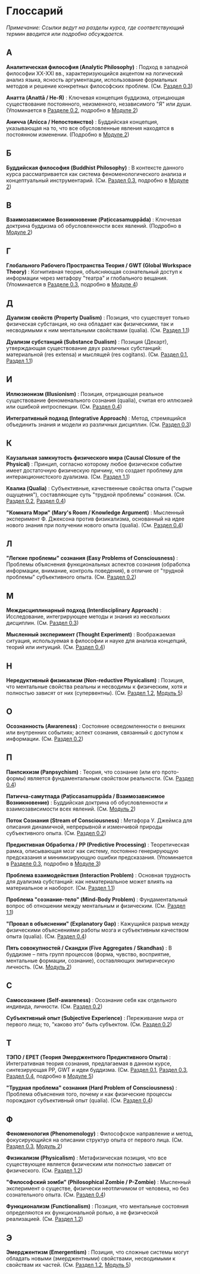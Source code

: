 # Глоссарий

*Примечание: Ссылки ведут на разделы курса, где соответствующий термин вводится или подробно обсуждается.*

## А

**Аналитическая философия (Analytic Philosophy)**
: Подход в западной философии XX-XXI вв., характеризующийся акцентом на логический анализ языка, ясность аргументации, использование формальных методов и решение конкретных философских проблем. (См. [Раздел 0.3](../module0/03-Why-This-Course.md#03-актуальность-цели-и-подход-курса))

**Анатта (Anattā / Не-Я)**
: Ключевая концепция буддизма, отрицающая существование постоянного, неизменного, независимого "Я" или души. (Упоминается в [Разделе 0.2](../module0/01-Mystery-and-Phenomena.md#02-что-мы-имеем-в-виду-под-сознанием-интуитивный-уровень), подробно в [Модуле 2](../module2/))

**Аничча (Anicca / Непостоянство)**
: Буддийская концепция, указывающая на то, что все обусловленные явления находятся в постоянном изменении. (Подробно в [Модуле 2](../module2/))

## Б

**Буддийская философия (Buddhist Philosophy)**
: В контексте данного курса рассматривается как система феноменологического анализа и концептуальный инструментарий. (См. [Раздел 0.3](../module0/03-Why-This-Course.md#03-актуальность-цели-и-подход-курса), подробно в [Модуле 2](../module2/))

## В

**Взаимозависимое Возникновение (Paṭiccasamuppāda)**
: Ключевая доктрина буддизма об обусловленности всех явлений. (Подробно в [Модуле 2](../module2/))

## Г

**Глобального Рабочего Пространства Теория / GWT (Global Workspace Theory)**
: Когнитивная теория, объясняющая сознательный доступ к информации через метафору "театра" и глобального вещания. (Упоминается в [Разделе 0.3](../module0/03-Why-This-Course.md#03-актуальность-цели-и-подход-курса), подробно в [Модуле 4](../module4/))

## Д

**Дуализм свойств (Property Dualism)**
: Позиция, что существует только физическая субстанция, но она обладает как физическими, так и несводимыми к ним ментальными свойствами (qualia). (См. [Раздел 1.1](../module1/01-mind-body-problem.md#11-проблема-сознание-тело-наследие-декарта-и-призрак-в-машине))

**Дуализм субстанций (Substance Dualism)**
: Позиция (Декарт), утверждающая существование двух различных субстанций: материальной (res extensa) и мыслящей (res cogitans). (См. [Раздел 0.1](../module0/01-Mystery-and-Phenomena.md#01-введение-самое-близкое-и-самое-загадочное), [Раздел 1.1](../module1/01-mind-body-problem.md#11-проблема-сознание-тело-наследие-декарта-и-призрак-в-машине))

## И

**Иллюзионизм (Illusionism)**
: Позиция, отрицающая реальное существование феноменального сознания (qualia), считая его иллюзией или ошибкой интроспекции. (См. [Раздел 0.4](../module0/02-Easy-vs-Hard-Problems.md#04-трудная-проблема-сознания-the-hard-problem))

**Интегративный подход (Integrative Approach)**
: Метод, стремящийся объединить знания и модели из различных дисциплин. (См. [Раздел 0.3](../module0/03-Why-This-Course.md#03-актуальность-цели-и-подход-курса))

## К

**Каузальная замкнутость физического мира (Causal Closure of the Physical)**
: Принцип, согласно которому любое физическое событие имеет достаточную физическую причину, что создает проблему для интеракционистского дуализма. (См. [Раздел 1.1](../module1/01-mind-body-problem.md#11-проблема-сознание-тело-наследие-декарта-и-призрак-в-машине))

**Квалиа (Qualia)**
: Субъективные, качественные свойства опыта ("сырые ощущения"), составляющие суть "трудной проблемы" сознания. (См. [Раздел 0.2](../module0/01-Mystery-and-Phenomena.md#02-что-мы-имеем-в-виду-под-сознанием-интуитивный-уровень), [Раздел 0.4](../module0/02-Easy-vs-Hard-Problems.md#04-трудная-проблема-сознания-the-hard-problem))

**"Комната Мэри" (Mary's Room / Knowledge Argument)**
: Мысленный эксперимент Ф. Джексона против физикализма, основанный на идее нового знания при получении нового опыта (qualia). (См. [Раздел 0.4](../module0/02-Easy-vs-Hard-Problems.md#04-трудная-проблема-сознания-the-hard-problem))

## Л

**"Легкие проблемы" сознания (Easy Problems of Consciousness)**
: Проблемы объяснения функциональных аспектов сознания (обработка информации, внимание, контроль поведения), в отличие от "трудной проблемы" субъективного опыта. (См. [Раздел 0.2](../module0/02-Easy-vs-Hard-Problems.md#02-легкие-и-трудная-проблемы-сознания))

## М

**Междисциплинарный подход (Interdisciplinary Approach)**
: Исследование, интегрирующее методы и знания из нескольких дисциплин. (См. [Раздел 0.3](../module0/03-Why-This-Course.md#03-актуальность-цели-и-подход-курса))

**Мысленный эксперимент (Thought Experiment)**
: Воображаемая ситуация, используемая в философии и науке для анализа концепций, теорий или интуиций. (См. [Раздел 0.4](../module0/02-Easy-vs-Hard-Problems.md#04-трудная-проблема-сознания-the-hard-problem))

## Н

**Нередуктивный физикализм (Non-reductive Physicalism)**
: Позиция, что ментальные свойства реальны и несводимы к физическим, хотя и полностью зависят от них (супервентны). (См. [Раздел 1.2](../module1/02-physicalism.md), [Модуль 5](../module5/))

## О

**Осознанность (Awareness)**
: Состояние осведомленности о внешних или внутренних событиях; аспект сознания, связанный с доступом к информации. (См. [Раздел 0.2](../module0/01-Mystery-and-Phenomena.md#02-что-мы-имеем-в-виду-под-сознанием-интуитивный-уровень))

## П

**Панпсихизм (Panpsychism)**
: Теория, что сознание (или его прото-формы) является фундаментальным свойством реальности. (См. [Раздел 0.4](../module0/02-Easy-vs-Hard-Problems.md#04-трудная-проблема-сознания-the-hard-problem))

**Патичча-самутпада (Paṭiccasamuppāda / Взаимозависимое Возникновение)**
: Буддийская доктрина об обусловленности и взаимозависимости всех явлений. (См. [Модуль 2](../module2/))

**Поток Сознания (Stream of Consciousness)**
: Метафора У. Джеймса для описания динамичной, непрерывной и изменчивой природы субъективного опыта. (См. [Раздел 0.2](../module0/01-Mystery-and-Phenomena.md#02-что-мы-имеем-в-виду-под-сознанием-интуитивный-уровень))

**Предиктивная Обработка / PP (Predictive Processing)**
: Теоретическая рамка, описывающая мозг как систему, постоянно генерирующую предсказания и минимизирующую ошибки предсказания. (Упоминается в [Разделе 0.3](../module0/03-Why-This-Course.md#03-актуальность-цели-и-подход-курса), подробно в [Модуле 3](../module3/))

**Проблема взаимодействия (Interaction Problem)**
: Основная трудность для дуализма субстанций: как нематериальное может влиять на материальное и наоборот. (См. [Раздел 1.1](../module1/01-mind-body-problem.md#11-проблема-сознание-тело-наследие-декарта-и-призрак-в-машине))

**Проблема "сознание-тело" (Mind-Body Problem)**
: Фундаментальный вопрос об отношении между ментальным и физическим. (См. [Раздел 1.1](../module1/01-mind-body-problem.md#11-проблема-сознание-тело-наследие-декарта-и-призрак-в-машине))

**"Провал в объяснении" (Explanatory Gap)**
: Кажущийся разрыв между физическими объяснениями работы мозга и субъективным качеством опыта (qualia). (См. [Раздел 0.4](../module0/02-Easy-vs-Hard-Problems.md#04-трудная-проблема-сознания-the-hard-problem))

**Пять совокупностей / Скандхи (Five Aggregates / Skandhas)**
: В буддизме – пять групп процессов (форма, чувство, восприятие, ментальные формации, сознание), составляющих эмпирическую личность. (См. [Модуль 2](../module2/))

## С

**Самосознание (Self-awareness)**
: Осознание себя как отдельного индивида, личности. (См. [Раздел 0.2](../module0/01-Mystery-and-Phenomena.md#02-что-мы-имеем-в-виду-под-сознанием-интуитивный-уровень))

**Субъективный опыт (Subjective Experience)**
: Переживание мира от первого лица; то, "каково это" быть субъектом. (См. [Раздел 0.2](../module0/01-Mystery-and-Phenomena.md#02-что-мы-имеем-в-виду-под-сознанием-интуитивный-уровень))

## Т

**ТЭПО / EPET (Теория Эмерджентного Предиктивного Опыта)**
: Интегративная теория сознания, предлагаемая в данном курсе, синтезирующая PP, GWT и идеи буддизма. (См. [Раздел 0.1](../module0/01-Mystery-and-Phenomena.md#01-введение-самое-близкое-и-самое-загадочное), [Раздел 0.3](../module0/03-Why-This-Course.md#03-актуальность-цели-и-подход-курса), [Раздел 0.4](../module0/02-Easy-vs-Hard-Problems.md#04-трудная-проблема-сознания-the-hard-problem), подробно в [Модуле 5](../module5/))

**"Трудная проблема" сознания (Hard Problem of Consciousness)**
: Проблема объяснения того, почему и как физические процессы порождают субъективный опыт (qualia). (См. [Раздел 0.4](../module0/02-Easy-vs-Hard-Problems.md#04-трудная-проблема-сознания-the-hard-problem))

## Ф

**Феноменология (Phenomenology)**
: Философское направление и метод, фокусирующийся на описании структур опыта от первого лица. (См. [Раздел 0.3](../module0/03-Why-This-Course.md#03-актуальность-цели-и-подход-курса), [Модуль 2](../module2/))

**Физикализм (Physicalism)**
: Метафизическая позиция, что все существующее является физическим или полностью зависит от физического. (См. [Раздел 1.2](../module1/02-physicalism.md))

**"Философский зомби" (Philosophical Zombie / P-Zombie)**
: Мысленный эксперимент о существе, физически неотличимом от человека, но без сознательного опыта. (См. [Раздел 0.4](../module0/02-Easy-vs-Hard-Problems.md#04-трудная-проблема-сознания-the-hard-problem))

**Функционализм (Functionalism)**
: Позиция, что ментальные состояния определяются их функциональной ролью, а не физической реализацией. (См. [Раздел 1.2](../module1/02-physicalism.md))

## Э

**Эмерджентизм (Emergentism)**
: Позиция, что сложные системы могут обладать новыми (эмерджентными) свойствами, несводимыми к свойствам их частей. (См. [Раздел 1.2](../module1/02-physicalism.md), [Модуль 5](../module5/))